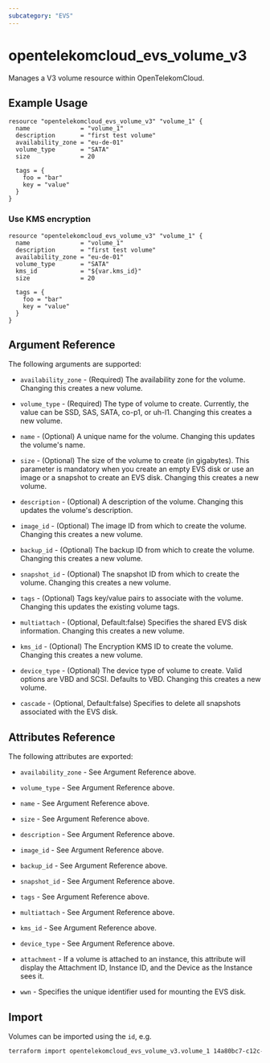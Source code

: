 ```yaml
---
subcategory: "EVS"
---
```


# opentelekomcloud_evs_volume_v3

Manages a V3 volume resource within OpenTelekomCloud.

## Example Usage

```hcl
resource "opentelekomcloud_evs_volume_v3" "volume_1" {
  name              = "volume_1"
  description       = "first test volume"
  availability_zone = "eu-de-01"
  volume_type       = "SATA"
  size              = 20

  tags = {
    foo = "bar"
    key = "value"
  }
}
```

### Use KMS encryption

```hcl
resource "opentelekomcloud_evs_volume_v3" "volume_1" {
  name              = "volume_1"
  description       = "first test volume"
  availability_zone = "eu-de-01"
  volume_type       = "SATA"
  kms_id            = "${var.kms_id}"
  size              = 20
  
  tags = {
    foo = "bar"
    key = "value"
  }
}
```

## Argument Reference

The following arguments are supported:

* `availability_zone` - (Required) The availability zone for the volume.
  Changing this creates a new volume.

* `volume_type` - (Required) The type of volume to create.
  Currently, the value can be SSD, SAS, SATA, co-p1, or uh-l1.
  Changing this creates a new volume.

* `name` - (Optional) A unique name for the volume. Changing this updates the
  volume's name.

* `size` - (Optional) The size of the volume to create (in gigabytes). This parameter is mandatory
  when you create an empty EVS disk or use an image or a snapshot to create an EVS disk.
  Changing this creates a new volume.

* `description` - (Optional) A description of the volume. Changing this updates
  the volume's description.

* `image_id` - (Optional) The image ID from which to create the volume.
  Changing this creates a new volume.

* `backup_id` - (Optional) The backup ID from which to create the volume.
  Changing this creates a new volume.

* `snapshot_id` - (Optional) The snapshot ID from which to create the volume.
  Changing this creates a new volume.

* `tags` - (Optional) Tags key/value pairs to associate with the volume.
  Changing this updates the existing volume tags.
 
* `multiattach` - (Optional, Default:false) Specifies the shared EVS disk information.
  Changing this creates a new volume.

* `kms_id` - (Optional) The Encryption KMS ID to create the volume.
  Changing this creates a new volume.

* `device_type` - (Optional) The device type of volume to create. Valid options are VBD and SCSI.
  Defaults to VBD. Changing this creates a new volume.

* `cascade` - (Optional, Default:false) Specifies to delete all snapshots associated with the EVS disk.

## Attributes Reference

The following attributes are exported:

* `availability_zone` - See Argument Reference above.

* `volume_type` - See Argument Reference above.

* `name` - See Argument Reference above.

* `size` - See Argument Reference above.

* `description` - See Argument Reference above.

* `image_id` - See Argument Reference above.

* `backup_id` - See Argument Reference above.

* `snapshot_id` - See Argument Reference above.

* `tags` - See Argument Reference above.

* `multiattach` - See Argument Reference above.

* `kms_id` - See Argument Reference above.

* `device_type` - See Argument Reference above.

* `attachment` - If a volume is attached to an instance, this attribute will
  display the Attachment ID, Instance ID, and the Device as the Instance sees it.

* `wwn` - Specifies the unique identifier used for mounting the EVS disk.

## Import

Volumes can be imported using the `id`, e.g.

```sh
terraform import opentelekomcloud_evs_volume_v3.volume_1 14a80bc7-c12c-4fe0-a38a-cb77eeac9bd6
```
